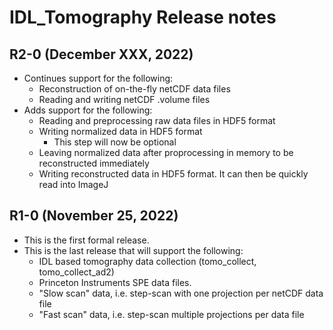 # IDL_Tomography Release notes

## R2-0 (December XXX, 2022)
 - Continues support for the following:
   - Reconstruction of on-the-fly netCDF data files
   - Reading and writing netCDF .volume files
 - Adds support for the following:
   - Reading and preprocessing raw data files in HDF5 format
   - Writing normalized data in HDF5 format
     - This step will now be optional
   - Leaving normalized data after proprocessing in memory to be reconstructed immediately 
   - Writing reconstructed data in HDF5 format. It can then be quickly read into ImageJ

## R1-0 (November 25, 2022)
- This is the first formal release.
- This is the last release that will support the following:
  - IDL based tomography data collection (tomo_collect, tomo_collect_ad2)
  - Princeton Instruments SPE data files.
  - "Slow scan" data, i.e. step-scan with one projection per netCDF data file
  - "Fast scan" data, i.e. step-scan multiple projections per data file

